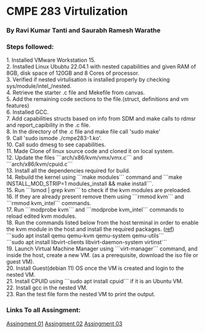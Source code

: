 <h1>CMPE 283 Virtulization</h1>
<h3>By Ravi Kumar Tanti and Saurabh Ramesh Warathe</h3>

<h3>Steps followed:</h3>
1. Installed VMware Workstation 15.<br>
2. Installed Linux Ububtu 22.04.1 with nested capabilities and given RAM of 8GB, disk space of 120GB and 8 Cores of processor.<br>
3. Verified if nested virtulisation is installed properly by checking sys/module/intel_/nested.<br>
4. Retrieve the starter .c file and Mekefile from canvas.<br>
5. Add the remaining code sections to the file.(struct, definitions and vm features)<br>
6. Installed GCC.<br>
7. Add capabilities structs based on info from SDM and make calls to rdmsr and report_capibility in the .c file.<br>
8. In the directory of the .c file and make file call 'sudo make'<br>
9. Call 'sudo ismode ./cmpe283-1.ko'.<br>
10. Call sudo dmesg to see capabilities.<br>
11. Made Clone of linux source code and cloned it on local system. <br>
12. Update the files ```arch/x86/kvm/vmx/vmx.c``` and ```arch/x86/kvm/cpuid.c``` <br>
13. Install all the dependencies required for build. <br>
14. Rebuild the kernel using ```make modules``` command and ```make INSTALL_MOD_STRIP=1 modules_install && make install```. <br>
15. Run ```lsmod | grep kvm``` to check if the kvm modules are preloaded. <br>
16. If they are already present remove them using ```rmmod kvm``` and ```rmmod kvm_intel``` commands. <br>
17. Run ```modprobe kvm``` and ```modprobe kvm_intel``` commands to reload edited kvm modules. <br>
18. Run the commands listed below from the host terminal in order to enable the kvm module in the host and install the required packages. (<a href="https://www.tecmint.com/install-kvm-on-ubuntu/">ref</a>) <br>
      ```sudo apt install qemu qemu-kvm qemu-system qemu-utils``` <br>
      ```sudo apt install libvirt-clients libvirt-daemon-system virtinst``` <br>
19. Launch Virtual Machine Manager using ```virt-manager``` command, and inside the host, create a new VM. (as a prerequisite, download the iso file or guest VM). <br>
20. Install Guest(debian 11) OS once the VM is created and login to the nested VM. <br>
21. Install CPUID using ```sudo apt install cpuid``` if it is an Ubuntu VM. <br>
22. Install gcc in the nested VM.  <br>
23. Ran the test file form the nested VM to print the output.  <br>

<h3>Links To all Assingment: </h3>

<a href="https://github.com/ravitanti/linux/tree/master/CMPE283_Assingment_1">Assingment 01</a>
<a href="https://github.com/ravitanti/linux/tree/master/CMPE283_Assingment_2">Assingment 02</a>
<a href="dem">Assingment 03</a>


